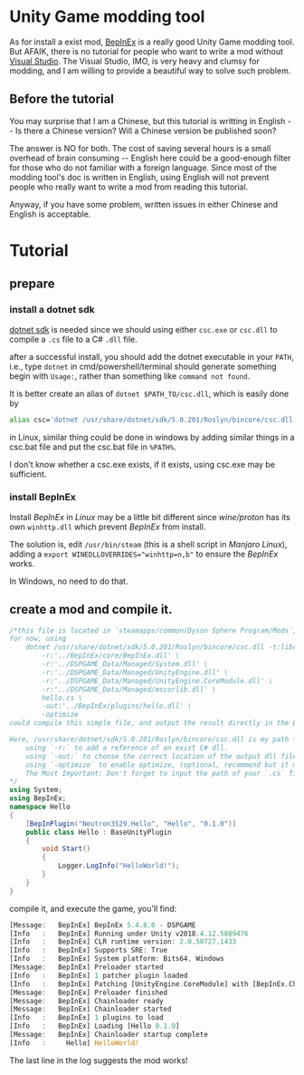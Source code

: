 # Unity Game modding tool

As for install a exist mod, [BepInEx](https://github.com/BepInEx/BepInEx/releases "click to find the newest version of BepInEx") is a really good Unity Game modding tool. But AFAIK, there is no tutorial for people who want to write a mod without [Visual Studio](https://visualstudio.microsoft.com/downloads/ "It would waste several GB disk space and about half an hour to install it."). The Visual Studio, IMO, is very heavy and clumsy for modding, and I am willing to provide a beautiful way to solve such problem.

## Before the tutorial

You may surprise that I am a Chinese, but this tutorial is writting in English -- Is there a Chinese version? Will a Chinese version be published soon?

The answer is NO for both. The cost of saving several hours is a small overhead of brain consuming -- English here could be a good-enough filter for those who do not familiar with a foreign language. Since most of the modding tool's doc is written in English, using English will not prevent people who really want to write a mod from reading this tutorial.

Anyway, if you have some problem, written issues in either Chinese and English is acceptable.

# Tutorial

## prepare

### install a dotnet sdk

[dotnet sdk](https://dotnet.microsoft.com/download "click to choose the correct version") is needed since we should using either `csc.exe` or `csc.dll` to compile a `.cs` file to a C# `.dll` file.

after a successful install, you should add the dotnet executable in your `PATH`, i.e., type `dotnet` in cmd/powershell/terminal should generate something begin with `Usage:`, rather than something like `command not found`.

It is better create an alias of `dotnet $PATH_TO/csc.dll`, which is easily done by
```sh
alias csc='dotnet /usr/share/dotnet/sdk/5.0.201/Roslyn/bincore/csc.dll'
```
in Linux, similar thing could be done in windows by adding similar things in a csc.bat file and put the csc.bat file in `%PATH%`.

I don't know whether a csc.exe exists, if it exists, using csc.exe may be sufficient.

### install BepInEx

Install *BepInEx* in *Linux* may be a little bit different since *wine/proton* has its own `winhttp.dll` which prevent *BepInEx* from install.

The solution is, edit `/usr/bin/steam` (this is a shell script in *Manjaro Linux*), adding a `export WINEDLLOVERRIDES="winhttp=n,b"` to ensure the *BepInEx* works.

In Windows, no need to do that.

## create a mod and compile it.

```CS
/*this file is located in `steamapps/common/Dyson Sphere Program/Mods`, the path could be change, but the compile code should be change in the same time
for now, using
    dotnet /usr/share/dotnet/sdk/5.0.201/Roslyn/bincore/csc.dll -t:library \
        -r:'../BepInEx/core/BepInEx.dll' \
        -r:'../DSPGAME_Data/Managed/System.dll' \
        -r:'../DSPGAME_Data/Managed/UnityEngine.dll' \
        -r:'../DSPGAME_Data/Managed/UnityEngine.CoreModule.dll' \
        -r:'../DSPGAME_Data/Managed/mscorlib.dll' \
        hello.cs \
        -out:'../BepInEx/plugins/hello.dll' \
        -optimize
could compile this simple file, and output the result directly in the BepInEx/plugin directory.

Here, /usr/share/dotnet/sdk/5.0.201/Roslyn/bincore/csc.dll is my path for `csc.dll`, which may be quite different from yours, you chould find the correct location by either `find / -name csc.dll 2>/dev/null` (Linux) or `EveryThing.exe` (Windows, free to download and use)
    using `-r:` to add a reference of an exist C# dll.
    using `-out:` to choose the correct location of the output dll file. (optional, recommend since you need to move the dll file in BepInEx/plugins.)
    using `-optimize` to enable optimize, (optional, recommend but it may take several seconds for you to type the -optimize code and another several milliseconds for CPU to optimize your code)
    The Most Important: Don't forget to input the path of your `.cs` file.
*/
using System;
using BepInEx;
namespace Hello
{
    [BepInPlugin("Neutron3529.Hello", "Hello", "0.1.0")]
    public class Hello : BaseUnityPlugin
    {
        void Start()
        {
            Logger.LogInfo("HelloWorld!");
        }
    }
}
```

compile it, and execute the game, you'll find:
```rust
[Message:   BepInEx] BepInEx 5.4.8.0 - DSPGAME
[Info   :   BepInEx] Running under Unity v2018.4.12.5889476
[Info   :   BepInEx] CLR runtime version: 2.0.50727.1433
[Info   :   BepInEx] Supports SRE: True
[Info   :   BepInEx] System platform: Bits64, Windows
[Message:   BepInEx] Preloader started
[Info   :   BepInEx] 1 patcher plugin loaded
[Info   :   BepInEx] Patching [UnityEngine.CoreModule] with [BepInEx.Chainloader]
[Message:   BepInEx] Preloader finished
[Message:   BepInEx] Chainloader ready
[Message:   BepInEx] Chainloader started
[Info   :   BepInEx] 1 plugins to load
[Info   :   BepInEx] Loading [Hello 0.1.0]
[Message:   BepInEx] Chainloader startup complete
[Info   :     Hello] HelloWorld!
```
The last line in the log suggests the mod works!

